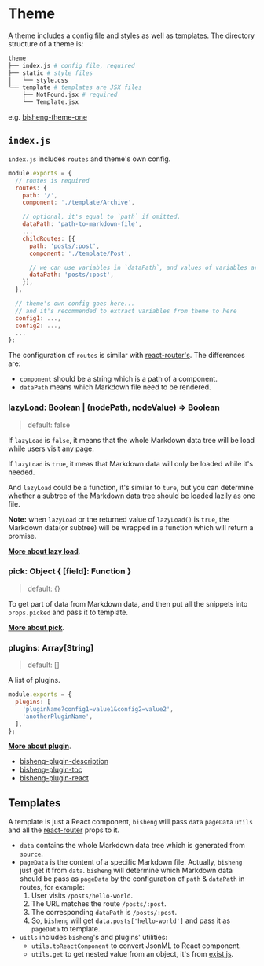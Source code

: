 # Theme

A theme includes a config file and styles as well as templates. The directory structure of a theme is:

```bash
theme
├── index.js # config file, required
├── static # style files
│   └── style.css
└── template # templates are JSX files
    ├── NotFound.jsx # required
    └── Template.jsx
```

e.g. [bisheng-theme-one](https://github.com/benjycui/bisheng-theme-one)

## `index.js`

`index.js` includes `routes` and theme's own config.

```js
module.exports = {
  // routes is required
  routes: {
    path: '/',
    component: './template/Archive',

    // optional, it's equal to `path` if omitted.
    dataPath: 'path-to-markdown-file',
    ...
    childRoutes: [{
      path: 'posts/:post',
      component: './template/Post',

      // we can use variables in `dataPath`, and values of variables are equal to them in path
      dataPath: 'posts/:post',
    }],
  },

  // theme's own config goes here...
  // and it's recommended to extract variables from theme to here
  config1: ...,
  config2: ...,
  ...
};
```

The configuration of `routes` is similar with [react-router's](https://github.com/reactjs/react-router/blob/master/docs/guides/RouteConfiguration.md#configuration-with-plain-routes). The differences are:

* `component` should be a string which is a path of a component.
* `dataPath` means which Markdown file need to be rendered.

### lazyLoad: Boolean | (nodePath, nodeValue) => Boolean

> default: false

If `lazyLoad` is `false`, it means that the whole Markdown data tree will be load while users visit any page.

If `lazyLoad` is `true`, it meas that Markdown data will only be loaded while it's needed.

And `lazyLoad` could be a function, it's similar to `ture`, but you can determine whether a subtree of the Markdown data tree should be loaded lazily as one file.

**Note:** when `lazyLoad` or the returned value of `lazyLoad()` is `true`, the Markdown data(or subtree) will be wrapped in a function which will return a promise.

[**More about lazy load**](https://github.com/benjycui/bisheng/tree/master/docs/lazy-load.md).

### pick: Object { [field]: Function }

> default: {}

To get part of data from Markdown data, and then put all the snippets into `props.picked` and pass it to template.

[**More about pick**](https://github.com/benjycui/bisheng/tree/master/docs/pick.md).

### plugins: Array[String]

> default: []

A list of plugins.

```js
module.exports = {
  plugins: [
    'pluginName?config1=value1&config2=value2',
    'anotherPluginName',
  ],
};
```

[**More about plugin**](https://github.com/benjycui/bisheng/tree/master/docs/plugin.md).

* [bisheng-plugin-description](https://github.com/benjycui/bisheng-plugin-description)
* [bisheng-plugin-toc](https://github.com/benjycui/bisheng-plugin-toc)
* [bisheng-plugin-react](https://github.com/benjycui/bisheng-plugin-react)


## Templates

A template is just a React component, `bisheng` will pass `data` `pageData` `utils` and all the [react-router](https://github.com/reactjs/react-router) props to it.

* `data` contains the whole Markdown data tree which is generated from [`source`](https://github.com/benjycui/bisheng#source-string--arraystring--object-category-string--arraystring).
* `pageData` is the content of a specific Markdown file. Actually, `bisheng` just get it from `data`. `bisheng` will determine which Markdown data should be pass as `pageData` by the configuration of `path` & `dataPath` in routes, for example:
  1. User visits `/posts/hello-world`.
  2. The URL matches the route `/posts/:post`.
  3. The corresponding `dataPath` is `/posts/:post`.
  4. So, `bisheng` will get `data.posts['hello-world']` and pass it as `pageData` to template.
* `uitls` includes `bisheng`'s and plugins' utilities:
  * `utils.toReactComponent` to convert JsonML to React component.
  * `utils.get` to get nested value from an object, it's from [exist.js](https://github.com/benjycui/exist.js#existgetobj-nestedprop-defaultvalue).
